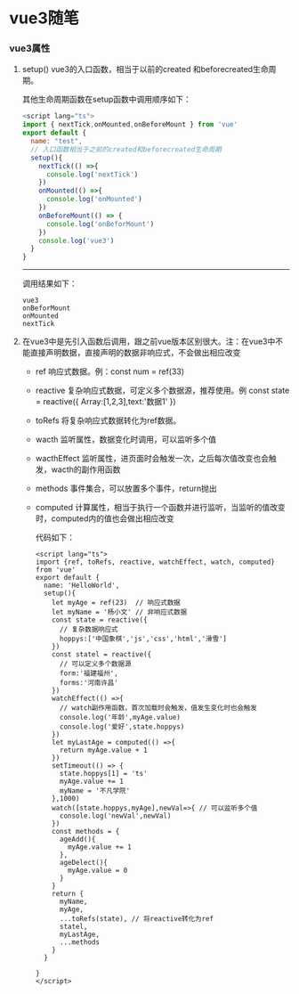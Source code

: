 # vue3随笔

### vue3属性

1. setup() vue3的入口函数，相当于以前的created 和beforecreated生命周期。

   其他生命周期函数在setup函数中调用顺序如下：

   ```js
   <script lang="ts">
   import { nextTick,onMounted,onBeforeMount } from 'vue'
   export default {
     name: "test",
     // 入口函数相当于之前的created和beforecreated生命周期
     setup(){
       nextTick(() =>{
         console.log('nextTick')
       })
       onMounted(() =>{
         console.log('onMounted')
       })
       onBeforeMount(() => {
         console.log('onBeforMount')
       })
       console.log('vue3')
     }
   }
   ```

   ------

   调用结果如下：

   ```
   vue3
   onBeforMount
   onMounted
   nextTick
   ```

2. 在vue3中是先引入函数后调用，跟之前vue版本区别很大。注：在vue3中不能直接声明数据，直接声明的数据非响应式，不会做出相应改变

   - ref 响应式数据。例：const num = ref(33)

   - reactive 复杂响应式数据，可定义多个数据源，推荐使用。例 const state = reactive({ Array:[1,2,3],text:'数据1' })

   - toRefs 将复杂响应式数据转化为ref数据。

   - wacth 监听属性，数据变化时调用，可以监听多个值

   - wacthEffect 监听属性，进页面时会触发一次，之后每次值改变也会触发，wacth的副作用函数

   - methods 事件集合，可以放置多个事件，return抛出

   - computed 计算属性，相当于执行一个函数并进行监听，当监听的值改变时，computed内的值也会做出相应改变

     代码如下：

     ```
     <script lang="ts">
     import {ref, toRefs, reactive, watchEffect, watch, computed} from 'vue'
     export default {
       name: 'HelloWorld',
       setup(){
         let myAge = ref(23)  // 响应式数据
         let myName = '杨小文' // 非响应式数据
         const state = reactive({
           // 复杂数据响应式
           hoppys:['中国象棋','js','css','html','滑雪']
         })
         const statel = reactive({
           // 可以定义多个数据源
           form:'福建福州',
           forms:'河南许昌'
         })
         watchEffect(() =>{
           // watch副作用函数，首次加载时会触发，值发生变化时也会触发
           console.log('年龄',myAge.value)
           console.log('爱好',state.hoppys)
         })
         let myLastAge = computed(() =>{
           return myAge.value + 1
         })
         setTimeout(() => {
           state.hoppys[1] = 'ts'
           myAge.value += 1
           myName = '不凡学院'
         },1000)
         watch([state.hoppys,myAge],newVal=>{ // 可以监听多个值
           console.log('newVal',newVal)
         })
         const methods = {
           ageAdd(){
             myAge.value += 1
           },
           ageDelect(){
             myAge.value = 0
           }
         }
         return {
           myName,
           myAge,
           ...toRefs(state), // 将reactive转化为ref
           statel,
           myLastAge,
           ...methods
         }
       }
     
     }
     </script>
     ```

     